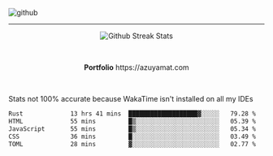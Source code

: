 ![github](https://media.discordapp.net/attachments/881363147364118528/1142610121697021952/background.png?width=1000&height=300)<br>
___
<p align="center">
  <img alt="Github Streak Stats" src="https://streak-stats.demolab.com?user=Azuyamat&theme=transparent&hide_border=true"/>
</p><br>
<p align="center">
      <strong>Portfolio</strong> https://azuyamat.com
</p><br>

Stats not 100% accurate because WakaTime isn't installed on all my IDEs
<!--START_SECTION:waka-->

```txt
Rust             13 hrs 41 mins  ███████████████████▓░░░░░   79.28 %
HTML             55 mins         █▒░░░░░░░░░░░░░░░░░░░░░░░   05.39 %
JavaScript       55 mins         █▒░░░░░░░░░░░░░░░░░░░░░░░   05.34 %
CSS              36 mins         █░░░░░░░░░░░░░░░░░░░░░░░░   03.49 %
TOML             28 mins         ▓░░░░░░░░░░░░░░░░░░░░░░░░   02.77 %
```

<!--END_SECTION:waka-->
